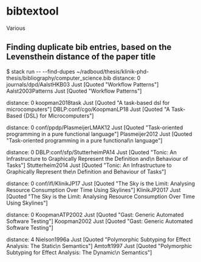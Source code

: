 # bibtextool

Various 


## Finding duplicate bib entries, based on the Levensthein distance of the paper title

$ stack run -- --find-dupes ~/radboud/thesis/klinik-phd-thesis/bibliography/computer_science.bib 
distance: 0
journals/dpd/AalstHKB03
Just [Quoted "Workflow Patterns"]
Aalst2003Patterns
Just [Quoted "Workflow Patterns"]

distance: 0
koopman2018task
Just [Quoted "A task-based dsl for microcomputers"]
DBLP:conf/cgo/KoopmanLP18
Just [Quoted "A Task-Based {DSL} for Microcomputers"]

distance: 0
conf/ppdp/PlasmeijerLMAK12
Just [Quoted "Task-oriented programming in a pure functional language"]
Plasmeijer2012
Just [Quoted "Task-oriented programming in a pure functional\n     language"]

distance: 0
DBLP:conf/sfp/StutterheimPA14
Just [Quoted "Tonic: An Infrastructure to Graphically Represent the Definition and\n               Behaviour of Tasks"]
Stutterheim2014
Just [Quoted "Tonic: An Infrastructure to Graphically Represent the\n     Definition and Behaviour of Tasks"]

distance: 0
conf/ifl/KlinikJP17
Just [Quoted "The Sky is the Limit: Analysing Resource Consumption Over Time Using Skylines"]
KlinikJP2017
Just [Quoted "The Sky is the Limit: Analysing Resource Consumption Over Time Using Skylines"]

distance: 0
KoopmanATP2002
Just [Quoted "Gast: Generic Automated Software Testing"]
Koopman2002
Just [Quoted "Gast: Generic Automated Software Testing"]

distance: 4
Nielson1996a
Just [Quoted "Polymorphic Subtyping for Effect Analysis: The Static\n     Semantics"]
Amtoft1997
Just [Quoted "Polymorphic Subtyping for Effect Analysis: The Dynamic\n     Semantics"]

